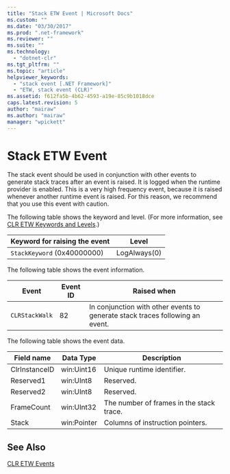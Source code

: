 ```yaml
---
title: "Stack ETW Event | Microsoft Docs"
ms.custom: ""
ms.date: "03/30/2017"
ms.prod: ".net-framework"
ms.reviewer: ""
ms.suite: ""
ms.technology: 
  - "dotnet-clr"
ms.tgt_pltfrm: ""
ms.topic: "article"
helpviewer_keywords: 
  - "stack event [.NET Framework]"
  - "ETW, stack event (CLR)"
ms.assetid: f612fa5b-4b62-4593-a19e-85c9b1018dce
caps.latest.revision: 5
author: "mairaw"
ms.author: "mairaw"
manager: "wpickett"
---
```

# Stack ETW Event
The stack event should be used in conjunction with other events to generate stack traces after an event is raised. It is logged when the runtime provider is enabled. This is a very high frequency event, because it is raised whenever another runtime event is raised. For this reason, we recommend that you use this event with caution.  
  
 The following table shows the keyword and level. (For more information, see [CLR ETW Keywords and Levels](../../../docs/framework/performance/clr-etw-keywords-and-levels.md).)  
  
|Keyword for raising the event|Level|  
|-----------------------------------|-----------|  
|`StackKeyword` (0x40000000)|LogAlways(0)|  
  
 The following table shows the event information.  
  
|Event|Event ID|Raised when|  
|-----------|--------------|-----------------|  
|`CLRStackWalk`|82|In conjunction with other events to generate stack traces following an event.|  
  
 The following table shows the event data.  
  
|Field name|Data Type|Description|  
|----------------|---------------|-----------------|  
|ClrInstanceID|win:Uint16|Unique runtime identifier.|  
|Reserved1|win:UInt8|Reserved.|  
|Reserved2|win:UInt8|Reserved.|  
|FrameCount|win:UInt32|The number of frames in the stack trace.|  
|Stack|win:Pointer|Columns of instruction pointers.|  
  
## See Also  
 [CLR ETW Events](../../../docs/framework/performance/clr-etw-events.md)